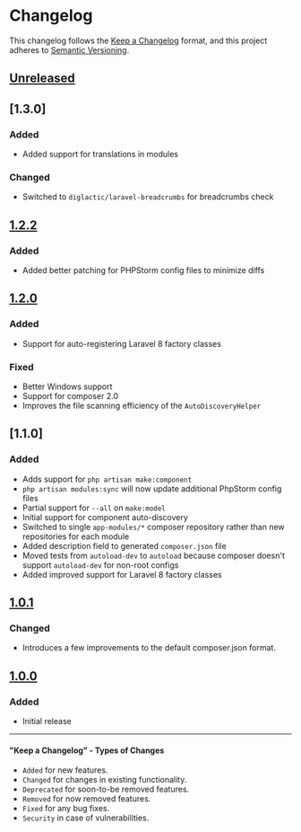 # Changelog

This changelog follows the [Keep a Changelog](https://keepachangelog.com/en/1.0.0/) format,
and this project adheres to [Semantic Versioning](https://semver.org/spec/v2.0.0.html).

## [Unreleased]

## [1.3.0]

### Added

- Added support for translations in modules

### Changed

- Switched to `diglactic/laravel-breadcrumbs` for breadcrumbs check

## [1.2.2]

### Added
- Added better patching for PHPStorm config files to minimize diffs

## [1.2.0]

### Added
- Support for auto-registering Laravel 8 factory classes

### Fixed
- Better Windows support
- Support for composer 2.0
- Improves the file scanning efficiency of the `AutoDiscoveryHelper`

## [1.1.0]

### Added
- Adds support for `php artisan make:component`
- `php artisan modules:sync` will now update additional PhpStorm config files
- Partial support for `--all` on `make:model`
- Initial support for component auto-discovery
- Switched to single `app-modules/*` composer repository rather than new repositories for each module
- Added description field to generated `composer.json` file
- Moved tests from `autoload-dev` to `autoload` because composer doesn't support 
  `autoload-dev` for non-root configs
- Added improved support for Laravel 8 factory classes  

## [1.0.1]

### Changed
- Introduces a few improvements to the default composer.json format.

## [1.0.0]

### Added
- Initial release

--------

#### "Keep a Changelog" - Types of Changes
- `Added` for new features.
- `Changed` for changes in existing functionality.
- `Deprecated` for soon-to-be removed features.
- `Removed` for now removed features.
- `Fixed` for any bug fixes.
- `Security` in case of vulnerabilities.

[Unreleased]: https://github.com/InterNACHI/modular/compare/1.3.0...HEAD
[1.2.2]: https://github.com/InterNACHI/modular/compare/1.2.2...1.3.0
[1.2.2]: https://github.com/InterNACHI/modular/compare/1.2.1...1.2.2
[1.2.1]: https://github.com/InterNACHI/modular/compare/1.2.0...1.2.1
[1.2.0]: https://github.com/InterNACHI/modular/compare/1.1.0...1.2.0
[1.0.1]: https://github.com/InterNACHI/modular/compare/1.0.1...1.1.0
[1.0.1]: https://github.com/InterNACHI/modular/compare/1.0.0...1.0.1
[1.0.0]: https://github.com/InterNACHI/modular/releases/tag/1.0.0
